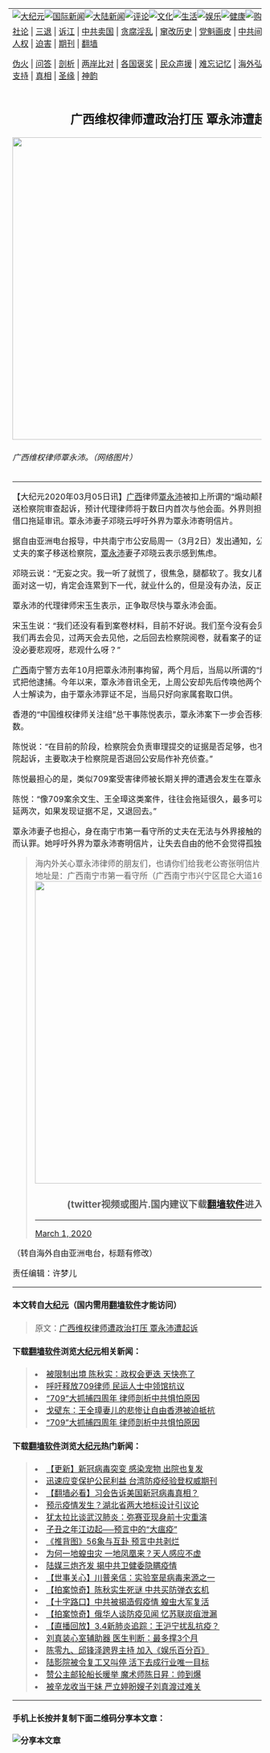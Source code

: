 <a name="1" id="1" target="_blank"></a><span id="1"></span>
<table border="0"><tr><td colspan="2" VALIGN=TOP><a href="https://github.com/qabgnz254/djy/blob/master/gb/nsc413.md#1"><img src="https://raw.githubusercontent.com/qabgnz254/www/master/t/djy/1.jpg" title="大纪元"></a><a href="https://github.com/qabgnz254/djy/blob/master/gb/n24hr.md#1"><img src="https://raw.githubusercontent.com/qabgnz254/www/master/t/djy/3.jpg" title="国际新闻"></a><a href="https://github.com/qabgnz254/djy/blob/master/gb/nsc413.md#1"><img src="https://raw.githubusercontent.com/qabgnz254/www/master/t/djy/4.jpg" title="大陆新闻"></a><a href="https://github.com/qabgnz254/djy/blob/master/gb/news392.md#1"><img src="https://raw.githubusercontent.com/qabgnz254/www/master/t/djy/5.jpg" title="评论"></a><a href="https://github.com/qabgnz254/djy/blob/master/gb/news2007.md#1"><img src="https://raw.githubusercontent.com/qabgnz254/www/master/t/djy/6.jpg" title="文化"></a><a href="https://github.com/qabgnz254/djy/blob/master/gb/news2008.md#1"><img src="https://raw.githubusercontent.com/qabgnz254/www/master/t/djy/7.jpg" title="生活"></a><a href="https://github.com/qabgnz254/djy/blob/master/gb/ncyule.md#1"><img src="https://raw.githubusercontent.com/qabgnz254/www/master/t/djy/8.jpg" title="娱乐"></a><a href="https://github.com/qabgnz254/djy/blob/master/gb/nsc1002.md#1"><img src="https://raw.githubusercontent.com/qabgnz254/www/master/t/djy/9.jpg" title="健康"><a href="https://www.youlucky.com"><img src="https://raw.githubusercontent.com/qabgnz254/www/master/t/djy/10.jpg" title="购物"></a><a href="https://donate.epochtimes.com/?utm_medium=epochtimes&utm_source=referral&utm_campaign=donate_button_djyarticleheader"><img src="https://raw.githubusercontent.com/qabgnz254/www/master/t/djy/12.jpg" title="捐款"></a></td></tr>
<tr><td colspan="2" VALIGN=TOP><a target="_blank" href="https://github.com/qabgnz254/djy/blob/master/gb/9p.md#1">社论</a> | <a target="_blank" href="https://github.com/qabgnz254/djy/blob/master/gb/nf5657.md#1">三退</a> | <a target="_blank" href="https://github.com/qabgnz254/djy/blob/master/gb/nf6124.md#1">诉江</a> | <a target="_blank" href="https://github.com/qabgnz254/djy/blob/master/gb/nf1176117.md#1">中共卖国</a> | <a target="_blank" href="https://github.com/qabgnz254/djy/blob/master/gb/nf5773.md#1">贪腐淫乱</a> | <a target="_blank" href="https://github.com/qabgnz254/djy/blob/master/gb/nf1176115.md#1">窜改历史</a> | <a target="_blank" href="https://github.com/qabgnz254/djy/blob/master/gb/nf1176107.md#1">党魁画皮</a> | <a target="_blank" href="https://github.com/qabgnz254/djy/blob/master/gb/nf1320400.md#1">中共间谍</a> | <a target="_blank" href="https://github.com/qabgnz254/djy/blob/master/gb/nf1176114.md#1">破坏传统</a> | <a target="_blank" href="https://github.com/qabgnz254/ntdtv/blob/master/gb/prog447_1.md#1">恶贯满盈</a> | <a target="_blank" href="https://github.com/qabgnz254/djy/blob/master/gb/ncid278.md#1">人权</a> | <a target="_blank" href="https://github.com/qabgnz254/djy/blob/master/gb/nf1176111.md#1">迫害</a> | <a target="_blank" href="https://gitlab.com/szzdlab/mh-qikan/blob/master/README.md#1">期刊</a> | <a target="_blank" href="https://github.com/qabgnz254/www/blob/master/README.md?zsrh#8">翻墙</a></p><p><a target="_blank" href="https://github.com/qabgnz254/djy/blob/master/gb/nf5562.md#1">伪火</a> | <a target="_blank" href="https://github.com/qabgnz254/djy/blob/master/gb/nf4378.md#1">问答</a> | <a target="_blank" href="https://github.com/qabgnz254/djy/blob/master/gb/nf5792.md#1">剖析</a> | <a target="_blank" href="https://github.com/qabgnz254/djy/blob/master/gb/nf5735.md#1">两岸比对</a> | <a target="_blank" href="https://github.com/qabgnz254/djy/blob/master/gb/nf6119.md#1">各国褒奖</a> | <a target="_blank" href="https://github.com/qabgnz254/djy/blob/master/gb/nf6120.md#1">民众声援</a> | <a target="_blank" href="https://github.com/qabgnz254/djy/blob/master/gb/nf1188594.md#1">难忘记忆</a> | <a target="_blank" href="https://github.com/qabgnz254/djy/blob/master/gb/nf3180.md#1">海外弘传</a> | <a target="_blank" href="https://github.com/qabgnz254/djy/blob/master/gb/nf5410.md#1">万人上访</a> | <a target="_blank" href="https://github.com/qabgnz254/ntdtv/blob/master/gb/prog1530_1.md#1">和平抗议</a> | <a target="_blank" href="https://github.com/qabgnz254/djy/blob/master/gb/nf4386.md#1">支持</a> | <a target="_blank" href="https://github.com/qabgnz254/djy/blob/master/gb/nf4389.md#1">真相</a> | <a target="_blank" href="https://github.com/qabgnz254/djy/blob/master/gb/nf5790.md#1">圣缘</a> | <a target="_blank" href="https://github.com/qabgnz254/djy/blob/master/gb/nf4786.md#1">神韵</a></td></tr>
<tr><td VALIGN=TOP width="626"><h2 align=center>广西维权律师遭政治打压 覃永沛遭起诉</h2>
<img width="600" src="https://i.epochtimes.com/assets/uploads/2020/03/03-98-600x400.jpg" />
<h6>广西维权律师覃永沛。（网络图片）
</h6>
<hr>
<p>【大纪元2020年03月05日讯】<a href="https://github.com/qabgnz254/djy/blob/master/gb/tag/%E5%B9%BF%E8%A5%BF.md">广西</a>律师<a href="https://github.com/qabgnz254/djy/blob/master/gb/tag/%E8%A6%83%E6%B0%B8%E6%B2%9B.md">覃永沛</a>被扣上所谓的“煽动颠覆国家政权罪”近日移送检察院审查起诉，预计代理律师将于数日内首次与他会面。外界则担心，当局会以审查为借口拖延审讯。覃永沛妻子邓晓云呼吁外界为覃永沛寄明信片。</p>
<p>据自由亚洲电台报导，中共南宁市公安局周一（3月2日）发出通知，公布了上述消息。获悉丈夫的案子移送检察院，<a href="https://github.com/qabgnz254/djy/blob/master/gb/tag/%E8%A6%83%E6%B0%B8%E6%B2%9B.md">覃永沛</a>妻子邓晓云表示感到焦虑。</p>
<p>邓晓云说：“无妄之灾。我一听了就慌了，很焦急，腿都软了。我女儿都慌了。我就是害怕面对这一切，肯定会连累到下一代，就业什么的，但是没有办法，反正事情已到了这地步。”</p>
<p>覃永沛的代理律师宋玉生表示，正争取尽快与覃永沛会面。</p>
<p>宋玉生说：“我们还没有看到案卷材料，目前不好说。我们至今没有会见到他，到了检察院我们再去会见，过两天会去见他，之后回去检察院阅卷，就看案子的证据是否充足就行了。没必要悲观呀，悲观什么呀？”</p>
<p><a href="https://github.com/qabgnz254/djy/blob/master/gb/tag/%E5%B9%BF%E8%A5%BF.md">广西</a>南宁警方去年10月把覃永沛刑事拘留，两个月后，当局以所谓的“煽动颠覆国家政权”正式把他逮捕。今年以来，覃永沛音讯全无，上周公安却先后传唤他两个女儿问话。有法律界人士解读为，由于覃永沛罪证不足，当局只好向家属套取口供。</p>
<p>香港的“中国维权律师关注组”总干事陈悦表示，覃永沛案下一步会否移送法院仍然存在变数。</p>
<p>陈悦说：“在目前的阶段，检察院会负责审理提交的证据是否足够，也不是说一定会移交法院起诉，主要取决于检察院是否退回公安局作补充侦查。”</p>
<p>陈悦最担心的是，类似709案受害律师被长期关押的遭遇会发生在覃永沛身上。</p>
<p>陈悦：“像709案余文生、王全璋这类案件，往往会拖延很久，最多可以补充侦查两次，拖延两次，如果发现证据不足，又退回去。”</p>
<p>覃永沛妻子也担心，身在南宁市第一看守所的丈夫在无法与外界接触的情况下，会意志崩溃而认罪。她呼吁外界为覃永沛寄明信片，让失去自由的他不会觉得孤独。</p>
<blockquote class="twitter-tweet">
<p dir="ltr" lang="zh">海内外关心覃永沛律师的朋友们，也请你们给我老公寄张明信片，让他不觉得孤独。地址是：广西南宁市第一看守所（广西南宁市兴宁区昆仑大道163号） <a href="https://t.co/wYiowqTdYk"></a><img width="600" src="https://raw.githubusercontent.com/qabgnz254/www/master/t/ntdtv/twitter.jpg" ><h3 align=center>(twitter视频或图片.国内建议下载<a href="https://git.io/JesJV">翻墙软件</a>进入原文观看)</h3><hr><a href="wYiowqTdYk</a></p>
<p>— 覃永沛律师妻子 (@qinyongpeiwife) <a href="https://twitter.com/qinyongpeiwife/status/1234056083045437440?ref_src=twsrc%5Etfw">March 1, 2020</a></p></blockquote>
<p><a async src="https://platform.twitter.com/widgets.js" charset="utf-8"></a></p>
<p>（转自海外自由亚洲电台，标题有修改）</p>
<p>责任编辑：许梦儿</p>

<hr>

#### 本文转自<a href="https://www.epochtimes.com">大纪元</a>（国内需用<a href="https://git.io/JesJV">翻墙软件</a>才能访问）
> 原文：<a href="https://www.epochtimes.com/gb/20/3/5/n11915955.htm">广西维权律师遭政治打压 覃永沛遭起诉</a>


#### 下载<a href="https://git.io/JesJV">翻墙软件</a>浏览<a href="https://www.epochtimes.com">大纪元</a>相关新闻：
> <li><a href="https://www.epochtimes.com/gb/19/12/11/n11714779.htm">被限制出境 陈秋实：政权会更迭 天快亮了</a></li>
> <li><a href="https://www.epochtimes.com/gb/19/7/10/n11376900.htm">呼吁释放709律师 民运人士中领馆抗议</a></li>
> <li><a href="https://www.epochtimes.com/gb/19/7/9/n11372840.htm">“709”大抓捕四周年 律师剖析中共惧怕原因</a></li>
> <li><a href="https://www.epochtimes.com/gb/19/6/29/n11354492.htm">戈壁东：王全璋妻儿的悲惨让自由香港被迫抵抗</a></li>
> <li><a href="https://github.com/qabgnz254/djy/blob/master/gb/19/7/9/n11372840.md">“709”大抓捕四周年 律师剖析中共惧怕原因</a></li>

#### 下载<a href="https://git.io/JesJV">翻墙软件</a>浏览<a href="https://www.epochtimes.com">大纪元</a>热门新闻：
> <li><a href="https://www.epochtimes.com/gb/20/2/24/n11890652.htm">【更新】新冠病毒突变 感染宠物 出院也复发</a></li>
> <li><a href="https://www.epochtimes.com/gb/20/3/4/n11913682.htm">迅速应变保护公民利益 台湾防疫经验登权威期刊</a></li>
> <li><a href="https://www.epochtimes.com/gb/20/3/4/n11913363.htm">【翻墙必看】习会告诉美国新冠病毒真相？</a></li>
> <li><a href="https://www.epochtimes.com/gb/20/3/4/n11914017.htm">预示疫情发生？湖北省两大地标设计引议论</a></li>
> <li><a href="https://www.epochtimes.com/gb/20/2/28/n11902923.htm">犹太拉比谈武汉肺炎：弥赛亚现身前十灾重演</a></li>
> <li><a href="https://www.epochtimes.com/gb/20/3/2/n11908043.htm">子丑之年江边起──预言中的“大瘟疫”</a></li>
> <li><a href="https://www.epochtimes.com/gb/20/2/28/n11902013.htm">《推背图》56象与互卦 预言中共剥烂</a></li>
> <li><a href="https://www.epochtimes.com/gb/20/2/18/n11877987.htm">为何一地蝗虫灾 一地凤凰来？天人感应不虚</a></li>
> <li><a href="https://www.epochtimes.com/gb/20/3/2/n11909414.htm">陆媒三炮齐发 揭中共卫健委隐瞒疫情</a></li>
> <li><a href="https://www.epochtimes.com/gb/20/3/3/n11910876.htm">【世事关心】川普亲信：实验室是病毒来源之一</a></li>
> <li><a href="https://www.epochtimes.com/gb/20/3/3/n11910939.htm">【拍案惊奇】陈秋实生死谜 中共买防弹衣玄机</a></li>
> <li><a href="https://www.epochtimes.com/gb/20/3/4/n11913397.htm">【十字路口】中共被揭造假疫情 蝗虫大军复活</a></li>
> <li><a href="https://www.epochtimes.com/gb/20/3/4/n11913399.htm">【拍案惊奇】俄华人谈防疫见闻 忆苏联炭疽泄漏</a></li>
> <li><a href="https://www.epochtimes.com/gb/20/3/4/n11914571.htm">【直播回放】3.4新肺炎追踪：王沪宁扰乱抗疫？</a></li>
> <li><a href="https://www.epochtimes.com/gb/20/3/3/n11911910.htm">刘真装心室辅助器 医生判断：最多撑3个月</a></li>
> <li><a href="https://www.epochtimes.com/gb/20/3/4/n11913612.htm">陈零九、邱锋泽跨界主持 加入《娱乐百分百》</a></li>
> <li><a href="https://www.epochtimes.com/gb/20/3/3/n11913007.htm">陆影院被令复工又叫停 活下去成行业唯一目标</a></li>
> <li><a href="https://www.epochtimes.com/gb/20/3/2/n11910094.htm">赞公主邮轮船长暖举 魔术师陈日昇：帅到爆</a></li>
> <li><a href="https://www.epochtimes.com/gb/20/3/2/n11909319.htm">被辛龙收当干妹 严立婷盼嫂子刘真渡过难关</a></li>
<hr>

#### 手机上长按并复制下面二维码分享本文章：<br><br><img src="http://d1p1.ip.zn2.us/v.php?action=qrcode&url=https://github.com/qabgnz254/djy/blob/master/gb/20/3/5/n11915955.md%231" title="分享本文章"></td><td VALIGN=TOP><a href="https://github.com/qabgnz254/djy/blob/master/gb/16/1/21/n4622075.md?dfh#1" target="_blank"><img src="https://raw.githubusercontent.com/qabgnz254/djy/master/gb/300/wei-f1.jpg" title="中共的伪火骗局"  alt="中共的伪火骗局"></a><br><a href="https://github.com/qabgnz254/www/blob/master/README.md?dfh#9" target="_blank"><img src="https://raw.githubusercontent.com/qabgnz254/djy/master/gb/300/yong-h.jpg" title="永恒的见证"  alt="永恒的见证"></a><br><a href="https://github.com/qabgnz254/djy/blob/master/gb/13/9/29/n3974789.md?dfh#1" target="_blank"><img src="https://raw.githubusercontent.com/qabgnz254/djy/master/gb/300/shang-lnz.jpg" title="善良女子被中共投男牢"  alt="善良女子被中共投男牢"></a><br><a href="https://github.com/qabgnz254/djy/blob/master/gb/16/3/16/n4663449.md?dfh#1" target="_blank"><img src="https://raw.githubusercontent.com/qabgnz254/djy/master/gb/300/huo-z3.jpg" title="警卫目击活摘器官"  alt="警卫目击活摘器官"></a><br><a href="https://github.com/qabgnz254/djy/blob/master/gb/16/8/7/n8177641.md?dfh#1" target="_blank"><img src="https://raw.githubusercontent.com/qabgnz254/djy/master/gb/300/huo-z4.jpg" title="证人描述活摘恐怖"  alt="证人描述活摘恐怖"></a><br><a href="https://github.com/qabgnz254/djy/blob/master/gb/10/4/19/n2881569.md?dfh#1" target="_blank"><img src="https://raw.githubusercontent.com/qabgnz254/djy/master/gb/300/huo-z1.jpg" title="揭开活摘器官黑幕"  alt="揭开活摘器官黑幕"></a><br><a href="https://github.com/qabgnz254/djy/blob/master/gb/10/11/7/n3077476.md?dfh#1" target="_blank"><img src="https://raw.githubusercontent.com/qabgnz254/djy/master/gb/300/ma-ks.jpg" title="马克思的成魔之路"  alt="马克思的成魔之路"></a><br><a href="https://github.com/qabgnz254/djy/blob/master/gb/14/6/9/n4173977.md?dfh#1" target="_blank"><img src="https://raw.githubusercontent.com/qabgnz254/djy/master/gb/300/chang-zs.jpg" title="藏字石 蕴天机"  alt="藏字石 蕴天机"></a><br><a href="https://github.com/qabgnz254/djy/blob/master/gb/18/5/10/n10381511.md?dfh#1" target="_blank"><img src="https://raw.githubusercontent.com/qabgnz254/djy/master/gb/300/st1.jpg" title="关注3亿人三退"  alt="关注3亿人三退"></a><br><a href="https://github.com/qabgnz254/djy/blob/master/gb/18/3/21/n10237682.md?dfh#1" target="_blank"><img src="https://raw.githubusercontent.com/qabgnz254/djy/master/gb/300/jie-t.jpg" title="解体中共复兴中华"  alt="解体中共复兴中华"></a><br><a href="https://github.com/qabgnz254/djy/blob/master/gb/9/2/9/n2422991.md?dfh#1" target="_blank"><img src="https://raw.githubusercontent.com/qabgnz254/djy/master/gb/300/gao-zs.jpg" title="中共迫害良心律师"  alt="中共迫害良心律师"></a><br><a href="https://github.com/qabgnz254/djy/blob/master/gb/18/12/9/n10900044.md?dfh#1" target="_blank"><img src="https://raw.githubusercontent.com/qabgnz254/djy/master/gb/300/sj1.jpg" title="303万人举报江泽民"  alt="303万人举报江泽民"></a><br><a href="https://github.com/qabgnz254/djy/blob/master/gb/18/8/28/n10672014.md?dfh#1" target="_blank"><img src="https://raw.githubusercontent.com/qabgnz254/djy/master/gb/300/sj2.jpg" title="这些官员为何起诉江泽民"  alt="这些官员为何起诉江泽民"></a><br><a href="https://github.com/qabgnz254/djy/blob/master/gb/8/12/18/n2367165.md?dfh#1" target="_blank"><img src="https://raw.githubusercontent.com/qabgnz254/djy/master/gb/300/liangan.jpg" title="海峡两岸的强烈对比"  alt="海峡两岸的强烈对比"></a><br><a href="https://github.com/qabgnz254/djy/blob/master/gb/15/12/10/n4593139.md?dfh#1" target="_blank"><img src="https://raw.githubusercontent.com/qabgnz254/djy/master/gb/300/jia-ndzl.jpg" title="加拿大总理的贺信"  alt="加拿大总理的贺信"></a><br><a href="https://github.com/qabgnz254/djy/blob/master/gb/11/6/17/n3289382.md?dfh#1" target="_blank"><img src="https://raw.githubusercontent.com/qabgnz254/djy/master/gb/300/xiao-wd.jpg" title="探寻真相兼听则明"  alt="探寻真相兼听则明"></a><br><a href="https://github.com/qabgnz254/djy/blob/master/gb/18/10/27/n10812623.md?dfh#1" target="_blank"><img src="https://raw.githubusercontent.com/qabgnz254/djy/master/gb/300/yindu.jpg" title="印度媒体报道东方"  alt="印度媒体报道东方"></a><br><a href="https://github.com/qabgnz254/djy/blob/master/gb/18/6/9/n10469652.md?dfh#1" target="_blank"><img src="https://raw.githubusercontent.com/qabgnz254/djy/master/gb/300/xie-j.jpg" title="不一样的海外校园"  alt="不一样的海外校园"></a><br><a href="https://github.com/qabgnz254/djy/blob/master/gb/7/4/5/n1669415.md?dfh#1" target="_blank"><img src="https://raw.githubusercontent.com/qabgnz254/djy/master/gb/300/li-up.jpg" title="从大师到徒弟的传奇"  alt="从大师到徒弟的传奇"></a><br><a href="https://github.com/qabgnz254/djy/blob/master/gb/17/5/26/n9191512.md?dfh#1" target="_blank"><img src="https://raw.githubusercontent.com/qabgnz254/djy/master/gb/300/zfl2.jpg" title="亿万人与东方一本奇书"  alt="亿万人与东方一本奇书"></a><br><a href="https://github.com/qabgnz254/djy/blob/master/gb/13/11/27/n4020290.md?dfh#1" target="_blank"><img src="https://raw.githubusercontent.com/qabgnz254/djy/master/gb/300/zhen-h.jpg" title="大陆见不到的震撼场面"  alt="大陆见不到的震撼场面"></a><br><a href="https://github.com/qabgnz254/djy/blob/master/gb/15/7/17/n4482910.md?dfh#1" target="_blank"><img src="https://raw.githubusercontent.com/qabgnz254/djy/master/gb/300/dalu-sk.jpg" title="人心向善 大陆当初盛况"  alt="人心向善 大陆当初盛况"></a><br><a href="https://github.com/qabgnz254/djy/blob/master/gb/19/1/5/n10955468.md?dfh#1" target="_blank"><img src="https://raw.githubusercontent.com/qabgnz254/djy/master/gb/300/zfl1.jpg" title="追寻真理 这书讲什么"  alt="追寻真理 这书讲什么"></a><br><a href="https://github.com/qabgnz254/www/blob/master/README.md?dfh#1" target="_blank"><img src="https://raw.githubusercontent.com/qabgnz254/djy/master/gb/300/fq1.jpg" title="下载免费翻墙软件"  alt="下载免费翻墙软件"></a><br></td></tr></table>
